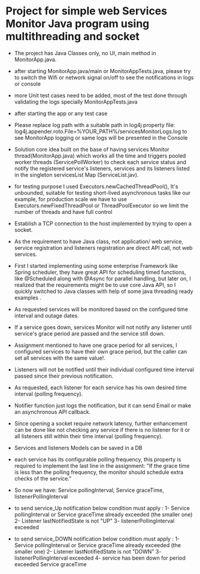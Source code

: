 # Project for simple web Services Monitor Java program using multithreading and socket

- The project has Java Classes only, no UI, main method in MonitorApp.java.
- after starting MonitorApp.java/main or MonitorAppTests.java, please try to switch the Wifi or network signal on/off to see the notifications in logs or console  

- more Unit test cases need to be added, most of the test done through validating the logs specially MonitorAppTests.java
- after starting the app or any test case 

- Please replace log path with a suitable path in log4j property file: log4j.appender.roto.File=%YOUR_PATH%/servicesMonitorLogs.log to see MonitorApp logging or same logs will be presented in the Console

- Solution core idea built on the base of having services Monitor thread(MonitorApp.java) which works all the time and triggers pooled worker threads (ServicePollWorker) to check each service status and notify the registered service's listeners, services and its listeners listed in the singleton servicesList Map (ServiceList.jav). 
- for testing purpose I used Executors.newCachedThreadPool(), It's unbounded, suitable for testing short-lived asynchronous tasks like our example, for production scale we have to use Executors.newFixedThreadPool or ThreadPoolExecutor so we limit the number of threads and have full control

- Establish a TCP connection to the host implemented by trying to open a socket. 

- As the requirement to have Java class, not application/ web service, service registration and listeners registration are direct API call, not web services.
- First I started implementing using some enterprise Framework like Spring scheduler, they have great API for scheduling timed functions, like @Scheduled along with @Async for parallel handling, but later on, I realized that the requirements might be to use core Java API, so I quickly switched to Java classes with help of some java threading ready examples .  

- As requested services will be monitored based on the configured time interval and outage dates.

- If a service goes down, services Monitor will not notify any listener until service's grace period are passed and the service still down.

- Assignment mentioned to have one grace period for all services,  I configured services to have their own grace period, but the caller can set all services with the same value!.

- Listeners will not be notified until their individual configured time interval passed since their previous notification.

- As requested, each listener for each service has his own desired time interval (polling frequency).

- Notifier function just logs the notification, but it can send Email or make an asynchronous API callback. 

- Since opening a socket require network latency,  further enhancement can be done like not checking any service if there is no listener for it or all listeners still within their time interval (polling frequency). 

- Services and listeners Models can be saved in a DB
- each service has its configurable polling frequency, this property is required to implement the last line in the assignment: "If the grace time is less than the polling frequency, the monitor should schedule extra checks of the service." 
- So now we have: Service pollingInterval, Service graceTime, listenerPollingInterval
- to send service_Up notification below condition must apply :
1- Service pollingInterval or Service graceTime already exceeded (the smaller one)
2- Listener lastNotifiedState is not "UP"
3- listenerPollingInterval exceeded

- to send service_DOWN notification below condition must apply :
1- Service pollingInterval or Service graceTime already exceeded (the smaller one)
2- Listener lastNotifiedState is not "DOWN"
3- listenerPollingInterval exceeded
4- service has been down for period exceeded Service graceTime